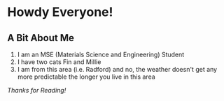 # Howdy Everyone!

## **A Bit About Me**

<ol>
  <li>I am an MSE (Materials Science and Engineering) Student</li>
  <li>I have two cats Fin and Millie</li>
  <li>I am from this area (i.e. Radford) and no, the weather doesn't get any more predictable the longer you live in this area</li>
</ol> 

*Thanks for Reading!*